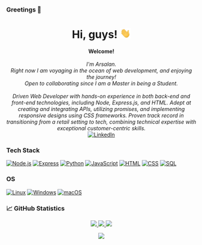 ### Greetings 👋

<h1 align="center">Hi, guys! <img src="./238178097-766d336d-b87d-44ba-807c-c51de2bc6b4d.gif" width="28px" alt="👋"></h1>

<p align="center">
    <b>Welcome!</b><br><br>
    <i>
        I'm Arsalan.<br>
        Right now I am voyaging in the ocean of web development, and enjoying the journey!<br>
        Open to collaborating since I am a Master in being a Student.<br>
    </i><br>
    <i>
        Driven Web Developer with hands-on experience in both back-end and front-end technologies, including Node, Express.js, and HTML. Adept at creating and integrating APIs, utilizing promises, and implementing responsive designs using CSS frameworks. Proven track record in transitioning from a retail setting to tech, combining technical expertise with exceptional customer-centric skills.
    </i><br>
    <a href="https://www.linkedin.com/in/arsalan-bardsiri">
        <img src="https://img.shields.io/badge/LinkedIn-blue?style=flat-square&logo=linkedin" alt="LinkedIn">
    </a>
</p>

### Tech Stack
[![Node.js](https://img.shields.io/badge/Node.js-black?style=for-the-badge&logo=node.js)](https://github.com/arsalanbardsiri)
[![Express](https://img.shields.io/badge/Express-black?style=for-the-badge&logo=express)](https://github.com/arsalanbardsiri)
[![Python](https://img.shields.io/badge/python-black?style=for-the-badge&logo=python)](https://github.com/arsalanbardsiri)
[![JavaScript](https://img.shields.io/badge/javascript-black?style=for-the-badge&logo=javascript)](https://github.com/arsalanbardsiri)
[![HTML](https://img.shields.io/badge/HTML-black?style=for-the-badge&logo=html5)](https://github.com/arsalanbardsiri)
[![CSS](https://img.shields.io/badge/CSS-black?style=for-the-badge&logo=css3)](https://github.com/arsalanbardsiri)
[![SQL](https://img.shields.io/badge/SQL-black?style=for-the-badge&logo=mysql)](https://github.com/arsalanbardsiri)

### OS
[![Linux](https://img.shields.io/badge/linux-black?style=for-the-badge&logo=Linux)](https://github.com/arsalanbardsiri)
[![Windows](https://img.shields.io/badge/Windows-black?style=for-the-badge&logo=Windows)](https://github.com/arsalanbardsiri)
[![macOS](https://img.shields.io/badge/macOS-black?style=for-the-badge&logo=apple)](https://github.com/arsalanbardsiri)

### 📈 GitHub Statistics
<p align="center">
  <a href="https://github.com/arsalanbardsiri">
    <img src="http://github-profile-summary-cards.vercel.app/api/cards/profile-details?username=arsalanbardsiri&theme=react" />
  </a>
  <a href="https://github.com/arsalanbardsiri">
    <img src="https://github-readme-streak-stats.herokuapp.com/?user=arsalanbardsiri&hide_border=true&card_width=338&theme=react" />
  </a>
  <a href="https://github.com/arsalanbardsiri">
    <img src="http://github-profile-summary-cards.vercel.app/api/cards/stats?username=arsalanbardsiri&theme=react" />
  </a>
</p>

<p align="center">
  <a href="https://github.com/arsalanbardsiri">
    <img src="https://komarev.com/ghpvc/?username=arsalanbardsiri&theme=react)" />   
  </a>
</p>

<!--
**arsalanbardsiri/arsalanbardsiri** is a ✨ _special_ ✨ repository because its `README.md` (this file) appears on your GitHub profile.

Here are some ideas to get you started:

- 🔭 I’m currently working on ...
- 🌱 I’m currently learning ...
- 👯 I’m looking to collaborate on ...
- 🤔 I’m looking for help with ...
- 💬 Ask me about ...
- 📫 How to reach me: ...
- 😄 Pronouns: ...
- ⚡ Fun fact: ...
-->
